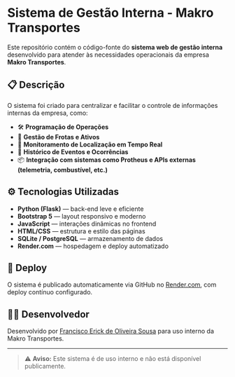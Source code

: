 # Sistema de Gestão Interna - Makro Transportes

Este repositório contém o código-fonte do **sistema web de gestão interna** desenvolvido para atender às necessidades operacionais da empresa **Makro Transportes**.

## 📋 Descrição

O sistema foi criado para centralizar e facilitar o controle de informações internas da empresa, como:

- 🛠 **Programação de Operações**
- 🚛 **Gestão de Frotas e Ativos**
- 📍 **Monitoramento de Localização em Tempo Real**
- 📑 **Histórico de Eventos e Ocorrências**
- 📦 **Integração com sistemas como Protheus e APIs externas (telemetria, combustível, etc.)**

## ⚙️ Tecnologias Utilizadas

- **Python (Flask)** — back-end leve e eficiente
- **Bootstrap 5** — layout responsivo e moderno
- **JavaScript** — interações dinâmicas no frontend
- **HTML/CSS** — estrutura e estilo das páginas
- **SQLite / PostgreSQL** — armazenamento de dados
- **Render.com** — hospedagem e deploy automatizado

## 🚀 Deploy

O sistema é publicado automaticamente via GitHub no [Render.com](https://render.com), com deploy contínuo configurado.

## 👨‍💻 Desenvolvedor

Desenvolvido por [Francisco Erick de Oliveira Sousa](https://github.com/feos96) para uso interno da Makro Transportes.

---

> ⚠️ **Aviso:** Este sistema é de uso interno e não está disponível publicamente.
